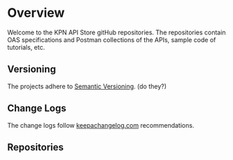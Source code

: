 # Overview

Welcome to the KPN API Store gitHub repositories. The repositories contain OAS specifications and Postman collections of the APIs, sample code of tutorials, etc.

## Versioning

The projects adhere to [Semantic Versioning](https://semver.org/). (do they?)


## Change Logs

The change logs follow [keepachangelog.com](https://keepachangelog.com/) recommendations.

## Repositories



